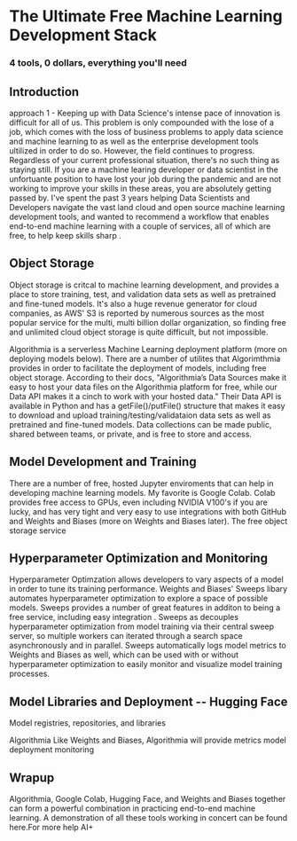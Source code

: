 # The Ultimate Free Machine Learning Development Stack
### 4 tools, 0 dollars, everything you'll need

## Introduction

approach 1 - 
Keeping up with Data Science's intense pace of innovation is difficult for all of us. This problem is only compounded with the lose of a job, which comes with the loss of business problems to apply data science and machine learning to as well as the enterprise development tools ultilized in order to do so. However, the field continues to progress. Regardless of your current professional situation, there's no such thing as staying still. If you are a machine learing developer or data scientist in the unfortuante position to have lost your job during the pandemic and are not working to improve your skills in these areas, you are absolutely getting passed by.
I've spent the past 3 years helping Data Scientists and Developers navigate the vast land cloud and open source machine learning development tools, and wanted to recommend a workflow that enables end-to-end machine learning with a couple of services, all of which are free, to help keep skills sharp .

## Object Storage 
Object storage is critcal to machine learning development, and provides a place to store training, test, and validation data sets as well as pretrained and fine-tuned models. It's also a huge revenue generator for cloud companies, as AWS' S3 is reported by numerous sources as the most popular service for the multi, multi billion dollar organization, so finding free and unlimited cloud object storage is quite difficult, but not impossible. 

Algorithmia is a serverless Machine Learning deployment platform (more on deploying models below). There are a number of utilites that Algorimthmia provides in order to facilitate the deployment of models, including free object storage. According to their docs, "Algorithmia’s Data Sources make it easy to host your data files on the Algorithmia platform for free, while our Data API makes it a cinch to work with your hosted data." Their Data API is available in Python and has a getFile()/putFile() structure that makes it easy to download and upload training/testing/validataion data sets as well as pretrained and fine-tuned models. Data collections can be made public, shared between teams, or private, and is free to store and access.

## Model Development and Training
There are a number of free, hosted Jupyter enviroments that can help in developing machine learning models. My favorite is Google Colab. Colab provides free access to GPUs, even including NVIDIA V100's if you are lucky, and has very tight and very easy to use integrations with both GitHub and Weights and Biases (more on Weights and Biases later). The free object storage service 

## Hyperparameter Optimization and Monitoring
Hyperparameter Optimzation allows developers to vary aspects of a model in order to tune its training performance. Weights and Biases' Sweeps libary automates hyperparameter optimization to explore a space of possible models. Sweeps provides a number of great features in additon to being a free service, including easy integration . Sweeps as decouples hyperparameter optimization from model training via their central sweep server, so multiple workers can iterated through a search space asynchronously and in parallel. Sweeps automatically logs model metrics to Weights and Biases as well, which can be used with or without hyperparameter optimization to easily monitor and visualize model training processes.


## Model Libraries and Deployment -- Hugging Face
Model registries, repositories, and libraries 

Algorithmia
Like Weights and Biases, Algorithmia will provide metrics model deployment monitoring


## Wrapup
Algorithmia, Google Colab, Hugging Face, and Weights and Biases together can form a powerful combination in practicing end-to-end machine learning. A demonstration of all these tools working in concert can be found here.For more help AI+
